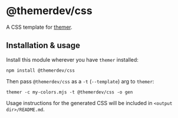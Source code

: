 # @themerdev/css

A CSS template for [themer](https://github.com/themerdev/themer).

## Installation & usage

Install this module wherever you have `themer` installed:

    npm install @themerdev/css

Then pass `@themerdev/css` as a `-t` (`--template`) arg to `themer`:

    themer -c my-colors.mjs -t @themerdev/css -o gen

Usage instructions for the generated CSS will be included in `<output dir>/README.md`.
